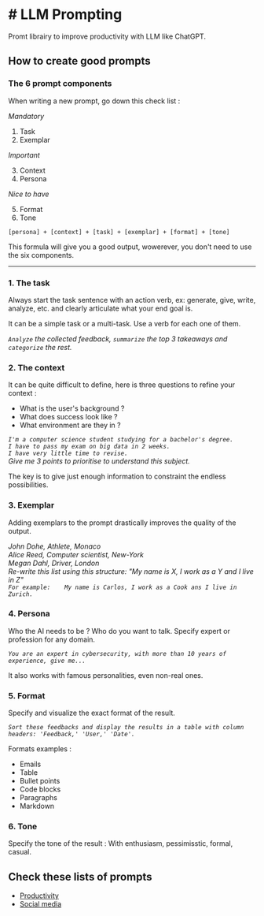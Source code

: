 # \# LLM Prompting
Promt librairy to improve productivity with LLM like ChatGPT.

## How to create good prompts

### The 6 prompt components

When writing a new prompt, go down this check list : 

_Mandatory_
1. Task
2. Exemplar

_Important_

3. Context
4. Persona

_Nice to have_

5. Format
6. Tone

```
[persona] + [context] + [task] + [exemplar] + [format] + [tone]
```
This formula will give you a good output, wowerever, you don't need to use the six components. 

---

### 1. The task
Always start the task sentence with an action verb, ex: generate, give, write, analyze, etc. and clearly articulate what your end goal is.

It can be a simple task or a multi-task. Use a verb for each one of them. 

_`Analyze` the collected feedback, `summarize` the top 3 takeaways and `categorize` the rest._

### 2. The context
It can be quite difficult to define, here is three questions to refine your context : 

- What is the user's background ? 
- What does success look like ?
- What environment are they in ?

_`I'm a computer science student studying for a bachelor's degree.`  
`I have to pass my exam on big data in 2 weeks.`  
`I have very little time to revise.`  
Give me 3 points to prioritise to understand this subject._

The key is to give just enough information to constraint the endless possibilities.

### 3. Exemplar
Adding exemplars to the prompt drastically improves the quality of the output. 

_John Dohe, Athlete, Monaco  
Alice Reed, Computer scientist, New-York  
Megan Dahl, Driver, London  
Re-write this list using this structure: 
"My name is X, I work as a Y and I live in Z"  
`For example:   
My name is Carlos, I work as a Cook ans I live in Zurich.`_

### 4. Persona

Who the AI needs to be ? Who do you want to talk. Specify expert or profession for any domain. 

_`You are an expert in cybersecurity, with more than 10 years of experience, give me...`_

It also works with famous personalities, even non-real ones.

### 5. Format

Specify and visualize the exact format of the result.

_`Sort these feedbacks and display the results in a table with column headers: 'Feedback,' 'User,' 'Date'.`_

Formats examples :

- Emails
- Table
- Bullet points
- Code blocks
- Paragraphs
- Markdown

### 6. Tone
Specify the tone of the result : 
With enthusiasm, pessimisstic, formal, casual. 


## Check these lists of prompts
- [Productivity](/productivity/README.md)
- [Social media](/socialMedia/README.md)